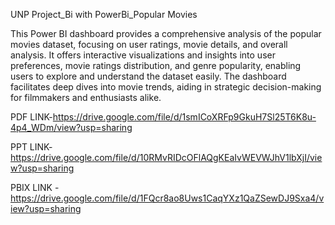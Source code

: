 UNP Project_Bi with PowerBi_Popular Movies

This Power BI dashboard provides a comprehensive analysis of the popular movies dataset, focusing on user ratings, movie details, and overall analysis. 
It offers interactive visualizations and insights into user preferences, movie ratings distribution, and genre popularity, enabling users to explore and understand the dataset easily.
The dashboard facilitates deep dives into movie trends, aiding in strategic decision-making for filmmakers and enthusiasts alike.

PDF LINK-https://drive.google.com/file/d/1smICoXRFp9GkuH7Sl25T6K8u-4p4_WDm/view?usp=sharing

PPT LINK-https://drive.google.com/file/d/10RMvRIDcOFlAQgKEaIvWEVWJhV1lbXjI/view?usp=sharing

PBIX LINK -https://drive.google.com/file/d/1FQcr8ao8Uws1CaqYXz1QaZSewDJ9Sxa4/view?usp=sharing
